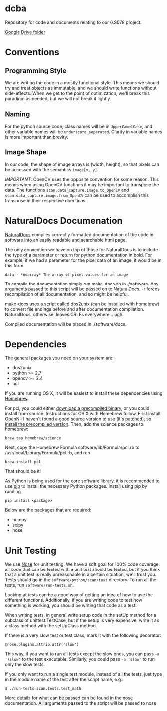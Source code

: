 dcba
=======

Repository for code and documents relating to our 6.S078 project.

[Google Drive folder](https://drive.google.com/#folders/0B_2CD27NNNbxcE1FSFVWV1JNQ0k)

Conventions
============
Programming Style
-----------------
We are writing the code in a mostly functional style. This means we should try
and treat objects as immutable, and we should write functions without
side-effects. When we get to the point of optimization, we'll break this
paradigm as needed, but we will not break it lightly.

Naming
-------
For the python source code, class names will be in `UpperCamelCase`, and
other variable names will be `underscore_separated`.  Clarity in variable names
is more important than brevity.

Image Shape
------------
In our code, the shape of image arrays is (width, height), so that pixels can be
accessed with the semantics `image[x, y]`.  

*IMPORTANT*: OpenCV uses the opposite convention for some reason. This means
 when using OpenCV functions it may be important to transpose the data. The
 functions `scan.data_capture.image.to_OpenCV` and
 `scan.data_capture.image.from_OpenCV` can be used to accomplish this transpose
 in their respective directions.
 
NaturalDocs Documenation 
========================
[NaturalDocs](http://www.naturaldocs.org/) compiles correctly formatted
documentation of the code in software into an easily readable and searchable
html page.

The only convention we have on top of those for NaturalDocs is to include the
type of a parameter or return for python documentation in bold. For example, if
we had a parameter for the pixel data of an image, it would be in this form
```
data - *ndarray* The array of pixel values for an image
```

To compile the documentation simply run make-docs.sh in ./software. Any arguments
passed to this script will be passed on to NaturalDocs. -r forces recompilation
of all documentation, and so might be helpful.

make-docs uses a script called dos2unix (can be installed with homebrew) to
convert file endings before and after documentation compilation. NaturalDocs,
otherwise, leaves CRLFs everywhere... ugh.

Compiled documentation will be placed in ./software/docs.

Dependencies
=============
The general packages you need on your system are:
* dos2unix
* python >= 2.7
* opencv >= 2.4
* pcl

If you are running OS X, it will be easiest to install these dependencies using
[Homebrew](http://mxcl.github.com/homebrew/). 

For pcl, you could either
[download a precompiled binary](http://pointclouds.org/downloads/), 
or you could install from source. Instructions for OS X with Homebrew follow. First install OpenNI: I haven't
found a good source version to use (it's patched), so
[install the precompiled version](http://sourceforge.net/projects/pointclouds/files/dependencies/OpenNI-MacOSX-v1.5.4.0.pkg/download). 
Then, add the science packages to homebrew:
```
brew tap homebrew/science
```
Next, copy the Homebrew Formula software/lib/Formula/pcl.rb to
/usr/local/Library/Formula/pcl.rb, and run
```
brew install pcl
```
That should be it!

As Python is being used for the core software library, it is recommended to use
[pip](https://pypi.python.org/pypi/pip) to install the necessary Python
packages. Install using pip by running
```
pip install <package>
```
Below are the packages that are required:
* numpy
* scipy
* nose

Unit Testing
============
We use [Nose](https://nose.readthedocs.org/en/latest/) for unit testing.  We
have a soft goal for 100\% code coverage: all code that can be tested with a
unit test should be tested, but if you think that a unit test is really
unreasonable in a certain situation, we'll trust you.  Tests should go in the
`software/python/scan/test` directory. To run all the tests, run `software/run-tests.sh`.

Looking at tests can be a good way of getting an idea of how to use the
different functions.  Additionally, if you are writing code to test how
something is working, you should be writing that code as a test!

When writing tests, in general write setup code in the setUp method for a
subclass of unittest.TestCase, but if the setup is very expensive, write it as a
class method with the setUpClass method.

If there is a very slow test or test class, mark it with the following
decorator:
```
@nose.plugins.attrib.attr('slow')
```
This way, if you want to run all tests except the slow ones, you can pass `-a
'!slow'` to the test executable.  Similarly, you could pass `-a 'slow'` to run
only the slow tests.

If you only want to run a single test module, instead of all the tests, just type in
the module name of the test after the script name, e.g.:
```
$ ./run-tests scan.tests.test_math
```
More details for what can be passed can be found in the nose documentation.  All
arguments passed to the script will be passed to nose
